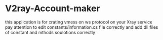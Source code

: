 # V2ray-Account-maker

this application  is for crating vmess on ws protocol on your Xray service 
pay attention to edit constants/information.cs file correctly and add dll files of 
constant and mthods soulotions correctly
